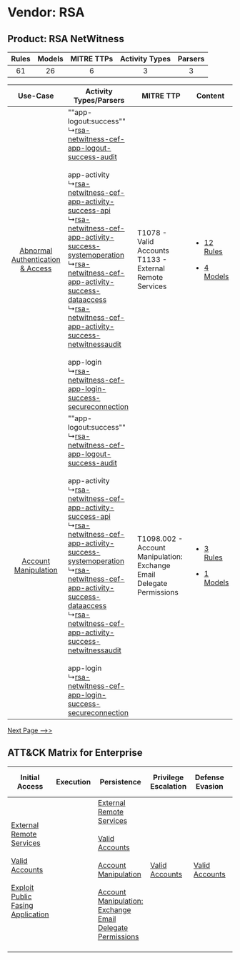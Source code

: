 Vendor: RSA
===========
Product: RSA NetWitness
-----------------------
| Rules | Models | MITRE TTPs | Activity Types | Parsers |
|:-----:|:------:|:----------:|:--------------:|:-------:|
|  61   |   26   |     6      |       3        |    3    |

|    Use-Case    | Activity Types/Parsers    | MITRE TTP    | Content    |
|:----:| ---- | ---- | ---- |
| [Abnormal Authentication & Access](../../../UseCases/uc_abnormal_authentication_&_access.md) |  ""app-logout:success""<br> ↳[rsa-netwitness-cef-app-logout-success-audit](Ps/pC_rsanetwitnesscefapplogoutsuccessaudit.md)<br><br> app-activity<br> ↳[rsa-netwitness-cef-app-activity-success-api](Ps/pC_rsanetwitnesscefappactivitysuccessapi.md)<br> ↳[rsa-netwitness-cef-app-activity-success-systemoperation](Ps/pC_rsanetwitnesscefappactivitysuccesssystemoperation.md)<br> ↳[rsa-netwitness-cef-app-activity-success-dataaccess](Ps/pC_rsanetwitnesscefappactivitysuccessdataaccess.md)<br> ↳[rsa-netwitness-cef-app-activity-success-netwitnessaudit](Ps/pC_rsanetwitnesscefappactivitysuccessnetwitnessaudit.md)<br><br> app-login<br> ↳[rsa-netwitness-cef-app-login-success-secureconnection](Ps/pC_rsanetwitnesscefapploginsuccesssecureconnection.md)<br> | T1078 - Valid Accounts<br>T1133 - External Remote Services<br>    | [<ul><li>12 Rules</li></ul><ul><li>4 Models</li></ul>](RM/r_m_rsa_rsa_netwitness_Abnormal_Authentication_&_Access.md) |
|    [Account Manipulation](../../../UseCases/uc_account_manipulation.md)    |  ""app-logout:success""<br> ↳[rsa-netwitness-cef-app-logout-success-audit](Ps/pC_rsanetwitnesscefapplogoutsuccessaudit.md)<br><br> app-activity<br> ↳[rsa-netwitness-cef-app-activity-success-api](Ps/pC_rsanetwitnesscefappactivitysuccessapi.md)<br> ↳[rsa-netwitness-cef-app-activity-success-systemoperation](Ps/pC_rsanetwitnesscefappactivitysuccesssystemoperation.md)<br> ↳[rsa-netwitness-cef-app-activity-success-dataaccess](Ps/pC_rsanetwitnesscefappactivitysuccessdataaccess.md)<br> ↳[rsa-netwitness-cef-app-activity-success-netwitnessaudit](Ps/pC_rsanetwitnesscefappactivitysuccessnetwitnessaudit.md)<br><br> app-login<br> ↳[rsa-netwitness-cef-app-login-success-secureconnection](Ps/pC_rsanetwitnesscefapploginsuccesssecureconnection.md)<br> | T1098.002 - Account Manipulation: Exchange Email Delegate Permissions<br> | [<ul><li>3 Rules</li></ul><ul><li>1 Models</li></ul>](RM/r_m_rsa_rsa_netwitness_Account_Manipulation.md)    |
[Next Page -->>](2_ds_rsa_rsa_netwitness.md)

ATT&CK Matrix for Enterprise
----------------------------
| Initial Access                                                                                                                                                                                                                         | Execution | Persistence                                                                                                                                                                                                                                                                                                                                 | Privilege Escalation                                                | Defense Evasion                                                     | Credential Access | Discovery | Lateral Movement | Collection                                                                                                                                                            | Command and Control                                                                                                                       | Exfiltration | Impact |
| -------------------------------------------------------------------------------------------------------------------------------------------------------------------------------------------------------------------------------------- | --------- | ------------------------------------------------------------------------------------------------------------------------------------------------------------------------------------------------------------------------------------------------------------------------------------------------------------------------------------------- | ------------------------------------------------------------------- | ------------------------------------------------------------------- | ----------------- | --------- | ---------------- | --------------------------------------------------------------------------------------------------------------------------------------------------------------------- | ----------------------------------------------------------------------------------------------------------------------------------------- | ------------ | ------ |
| [External Remote Services](https://attack.mitre.org/techniques/T1133)<br><br>[Valid Accounts](https://attack.mitre.org/techniques/T1078)<br><br>[Exploit Public Fasing Application](https://attack.mitre.org/techniques/T1190)<br><br> |           | [External Remote Services](https://attack.mitre.org/techniques/T1133)<br><br>[Valid Accounts](https://attack.mitre.org/techniques/T1078)<br><br>[Account Manipulation](https://attack.mitre.org/techniques/T1098)<br><br>[Account Manipulation: Exchange Email Delegate Permissions](https://attack.mitre.org/techniques/T1098/002)<br><br> | [Valid Accounts](https://attack.mitre.org/techniques/T1078)<br><br> | [Valid Accounts](https://attack.mitre.org/techniques/T1078)<br><br> |                   |           |                  | [Email Collection](https://attack.mitre.org/techniques/T1114)<br><br>[Email Collection: Email Forwarding Rule](https://attack.mitre.org/techniques/T1114/003)<br><br> | [Proxy: Multi-hop Proxy](https://attack.mitre.org/techniques/T1090/003)<br><br>[Proxy](https://attack.mitre.org/techniques/T1090)<br><br> |              |        |